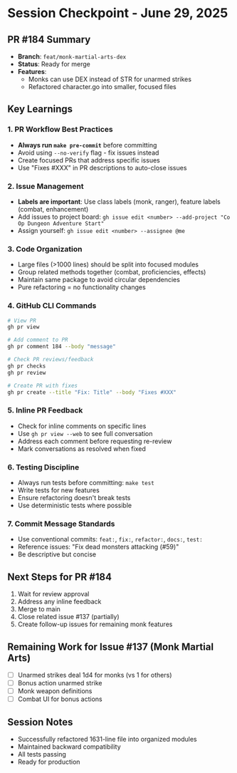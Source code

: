 # Session Checkpoint - June 29, 2025

## PR #184 Summary
- **Branch**: `feat/monk-martial-arts-dex`
- **Status**: Ready for merge
- **Features**: 
  - Monks can use DEX instead of STR for unarmed strikes
  - Refactored character.go into smaller, focused files

## Key Learnings

### 1. PR Workflow Best Practices
- **Always run `make pre-commit`** before committing
- Avoid using `--no-verify` flag - fix issues instead
- Create focused PRs that address specific issues
- Use "Fixes #XXX" in PR descriptions to auto-close issues

### 2. Issue Management
- **Labels are important**: Use class labels (monk, ranger), feature labels (combat, enhancement)
- Add issues to project board: `gh issue edit <number> --add-project "Co Op Dungeon Adventure Start"`
- Assign yourself: `gh issue edit <number> --assignee @me`

### 3. Code Organization
- Large files (>1000 lines) should be split into focused modules
- Group related methods together (combat, proficiencies, effects)
- Maintain same package to avoid circular dependencies
- Pure refactoring = no functionality changes

### 4. GitHub CLI Commands
```bash
# View PR
gh pr view

# Add comment to PR
gh pr comment 184 --body "message"

# Check PR reviews/feedback
gh pr checks
gh pr review

# Create PR with fixes
gh pr create --title "Fix: Title" --body "Fixes #XXX"
```

### 5. Inline PR Feedback
- Check for inline comments on specific lines
- Use `gh pr view --web` to see full conversation
- Address each comment before requesting re-review
- Mark conversations as resolved when fixed

### 6. Testing Discipline
- Always run tests before committing: `make test`
- Write tests for new features
- Ensure refactoring doesn't break tests
- Use deterministic tests where possible

### 7. Commit Message Standards
- Use conventional commits: `feat:`, `fix:`, `refactor:`, `docs:`, `test:`
- Reference issues: "Fix dead monsters attacking (#59)"
- Be descriptive but concise

## Next Steps for PR #184
1. Wait for review approval
2. Address any inline feedback
3. Merge to main
4. Close related issue #137 (partially)
5. Create follow-up issues for remaining monk features

## Remaining Work for Issue #137 (Monk Martial Arts)
- [ ] Unarmed strikes deal 1d4 for monks (vs 1 for others)
- [ ] Bonus action unarmed strike
- [ ] Monk weapon definitions
- [ ] Combat UI for bonus actions

## Session Notes
- Successfully refactored 1631-line file into organized modules
- Maintained backward compatibility
- All tests passing
- Ready for production
